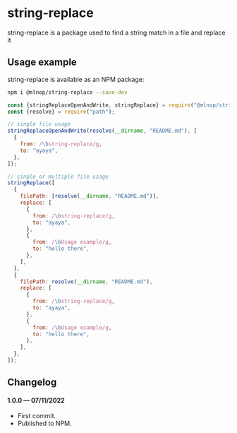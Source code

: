 # string-replace

string-replace is a package used to find a string match in a file and replace it

## Usage example

string-replace is available as an NPM package:

```bash
npm i @mlnop/string-replace --save-dev
```

```js
const {stringReplaceOpenAndWrite, stringReplace} = require("@mlnop/string-replace");
const {resolve} = require("path");

// single file usage
stringReplaceOpenAndWrite(resolve(__dirname, "README.md"), [
  {
    from: /\bstring-replace/g,
    to: "ayaya",
  },
]);

// single or multiple file usage
stringReplace([
  {
    filePath: [resolve(__dirname, "README.md")],
    replace: [
      {
        from: /\bstring-replace/g,
        to: "ayaya",
      },
      {
        from: /\bUsage example/g,
        to: "hello there",
      },
    ],
  },
  {
    filePath: resolve(__dirname, "README.md"),
    replace: [
      {
        from: /\bstring-replace/g,
        to: "ayaya",
      },
      {
        from: /\bUsage example/g,
        to: "hello there",
      },
    ],
  },
]);
```

## Changelog

#### 1.0.0 &mdash; 07/11/2022

- First commit.
- Published to NPM.
